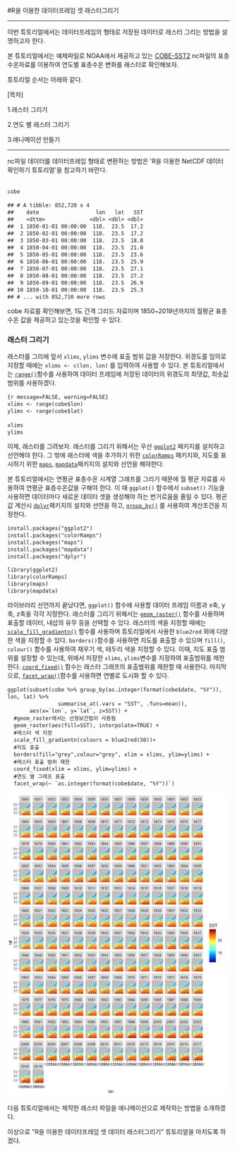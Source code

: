#R을 이용한 데이터프레임 셋 래스터그리기

<!-- 첫 h1 이전 라인은 씨랩 본문에서 보이지 않게 설정하였습니다. -->
<!-- 첫 h1이 씨랩 글제목이 됩니다. 블럭 아닌 구간에서 샵(#) 하나 = 헤딩1(h1) -->  

------------------------------------------------------------------------

이번 튜토리얼에서는 데이터프레임의 형태로 저장된 데이터로 래스터 그리는 방법을 설명하고자 한다.

본 튜토리얼에서는 예제파일로 NOAA에서 제공하고 있는 [COBE-SST2](https://psl.noaa.gov/data/gridded/data.cobe2.html) nc파일의 표층수온자료를 이용하여 연도별 표층수온 변화를 래스터로 확인해보자.

튜토리얼 순서는 아래와 같다.

\[목차\]  

1.래스터 그리기

2.연도 별 래스터 그리기

3.애니메이션 만들기

------------------------------------------------------------------------

nc파일 데이터를 데이터프레임 형태로 변환하는 방법은 'R을 이용한 NetCDF 데이터 확인하기 튜토리얼'을 참고하기 바란다.

``` r

cobe

```

    ## # A tibble: 852,720 x 4
    ##    date                  lon   lat   SST
    ##    <dttm>              <dbl> <dbl> <dbl>
    ##  1 1850-01-01 00:00:00  118.  23.5  17.2
    ##  2 1850-02-01 00:00:00  118.  23.5  17.2
    ##  3 1850-03-01 00:00:00  118.  23.5  18.8
    ##  4 1850-04-01 00:00:00  118.  23.5  21.0
    ##  5 1850-05-01 00:00:00  118.  23.5  23.6
    ##  6 1850-06-01 00:00:00  118.  23.5  25.9
    ##  7 1850-07-01 00:00:00  118.  23.5  27.1
    ##  8 1850-08-01 00:00:00  118.  23.5  27.2
    ##  9 1850-09-01 00:00:00  118.  23.5  26.9
    ## 10 1850-10-01 00:00:00  118.  23.5  25.3
    ## # ... with 852,710 more rows

cobe 자료를 확인해보면, 1도 간격 그리드 자료이며 1850~2019년까지의 월평균 표층수온 값을 제공하고 있는것을 확인할 수 있다.

### 래스터 그리기

래스터를 그리에 앞서 `xlims`, `ylims` 변수에 표출 범위 값을 저장한다. 
위경도를 임의로 지정할 때에는 `xlims <- c(lon, lon)` 를 입력하여 사용할 수 있다. 본 튜토리얼에서는 [`range()`](https://www.rdocumentation.org/packages/base/versions/3.6.2/topics/range)함수를 사용하여 데이터 프레임에 저장된 데이터의 위경도의 최댓값, 최솟값 범위를 사용하겠다.

```
{r message=FALSE, warning=FALSE}
xlims <- range(cobe$lon)
ylims <- range(cobe$lat)

xlims
ylims
```

이제, 래스터를 그려보자. 래스터를 그리기 위해서는 우선 [`ggplot2`](https://www.rdocumentation.org/packages/ggplot2/versions/3.3.0) 패키지를 설치하고 선언해야 한다. 그 밖에 래스터에 색을 추가하기 위한 [`colorRamps`](https://www.rdocumentation.org/packages/colorRamps/versions/2.3) 패키지와, 지도를 표시하기 위한 [`maps`](https://www.rdocumentation.org/packages/maps/versions/3.3.0), [`mapdata`](https://www.rdocumentation.org/packages/mapdata/versions/2.3.0)패키지의 설치와 선언을 해야한다.

본 튜토리얼에서는 연평균 표층수온 시계열 그래프를 그리기 때문에 월 평균 자료를 사용하여 연평균 표층수온값을 구해야 한다. 이 때 `ggplot()` 함수에서 `subset()` 기능을 사용하면 데이터마다 새로운 데이터 셋을 생성해야 하는 번거로움을 줄일 수 있다. 
평균값 계산시 [`dplyr`](https://www.rdocumentation.org/packages/dbplyr/versions/1.4.2)패키지의 설치와 선언을 하고, [`group_by()`](https://www.rdocumentation.org/packages/dplyr/versions/0.7.8/topics/group_by) 를 사용하여 계산조건을 지정한다.

```{r message=FALSE, warning=FALSE, eval = FALSE}
install.packages("ggplot2")
install.packages("colorRamps")
install.packages("maps")
install.packages("mapdata")
install.packages("dplyr")
```

```{r message=FALSE, warning=FALSE}
library(ggplot2)
library(colorRamps)
library(maps)
library(mapdata)
```

라이브러리 선언까지 끝났다면, `ggplot()` 함수에 사용할 데이터 프레임 이름과 x축, y축, z축을 각각 지정한다. 래스터를 그리기 위해서는 [`geom_raster()`](https://www.rdocumentation.org/packages/ggplot2/versions/3.3.0/topics/geom_raster) 함수를 사용하며 표출할 데이터, 내삽의 유무 등을 선택할 수 있다. 래스터의 색을 지정할 때에는 [`scale_fill_gradientn()`](https://www.rdocumentation.org/packages/ggplot2/versions/3.3.0/topics/scale_colour_gradient) 함수를 사용하며 튜토리얼에서 사용한 `blue2red` 외에 다양한 색을 지정할 수 있다.
`borders()`함수를 사용하면 지도를 표출할 수 있으며 `fill()`, `colour()` 함수를 사용하여 채우기 색, 테두리 색을 지정할 수 있다. 이때, 지도 표출 범위를 설정할 수 있는데, 위에서 저장한 `xlims`, `ylims`변수를 지정하여 표출범위를 제한한다. [`coord_fixed()`](https://www.rdocumentation.org/packages/ggplot2/versions/3.3.0/topics/coord_fixed) 함수는 래스터 그래프의 표출범위를 제한할 때 사용한다. 마지막으로, [`facet_wrap()`](https://www.rdocumentation.org/packages/ggplot2/versions/3.3.0/topics/facet_wrap)함수를 사용하면 연별로 도시화 할 수 있다.

```{r message=FALSE, warning=FALSE, eval = FALSE}
ggplot(subset(cobe %>% group_by(as.integer(format(cobe$date, "%Y")), lon, lat) %>% 
                summarise_at(.vars = "SST", .funs=mean)), 
       aes(x=`lon`, y=`lat`, z=SST)) +
  #geom_raster에서는 선형보간법이 사용됨
  geom_raster(aes(fill=SST), interpolate=TRUE) +
  #래스터 색 지정
  scale_fill_gradientn(colours = blue2red(50))+
  #지도 표출
  borders(fill="grey",colour="grey", xlim = xlims, ylim=ylims) +
  #래스터 표출 범위 제한
  coord_fixed(xlim = xlims, ylim=ylims) +
  #연도 별 그래프 표출
  facet_wrap(~ `as.integer(format(cobe$date, "%Y"))`)
```

![](images/sst_raster_v2.jpg)

다음 튜토리얼에서는 제작한 래스터 파일을 애니메이션으로 제작하는 방법을 소개하겠다.

이상으로 "R을 이용한 데이터프레임 셋 데이터 래스터그리기" 튜토리얼을 마치도록 하겠다.
